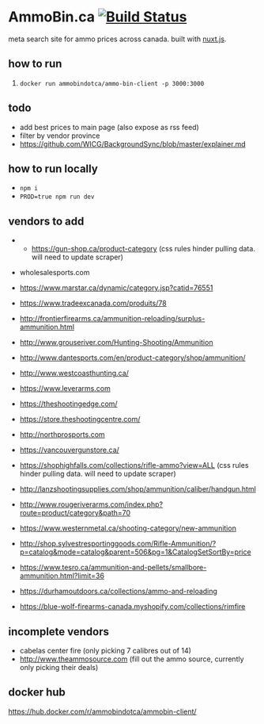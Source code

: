 # AmmoBin.ca [![Build Status](https://travis-ci.org/ammobinDOTca/ammobin-client.svg?branch=master)](https://travis-ci.org/ammobinDOTca/ammobin-client)

meta search site for ammo prices across canada. built with [nuxt.js](https://nuxtjs.org).

## how to run
1. ```docker run ammobindotca/ammo-bin-client -p 3000:3000```

## todo
- add best prices to main page (also expose as rss feed)
- filter by vendor  province
- https://github.com/WICG/BackgroundSync/blob/master/explainer.md

## how to run locally
- ```npm i```
- ```PROD=true npm run dev```

## vendors to add
- - https://gun-shop.ca/product-category (css rules hinder pulling data. will need to update scraper)
- wholesalesports.com
- https://www.marstar.ca/dynamic/category.jsp?catid=76551
- https://www.tradeexcanada.com/produits/78
- http://frontierfirearms.ca/ammunition-reloading/surplus-ammunition.html
- http://www.grouseriver.com/Hunting-Shooting/Ammunition

- http://www.dantesports.com/en/product-category/shop/ammunition/
- http://www.westcoasthunting.ca/
- https://www.leverarms.com
- https://theshootingedge.com/
- https://store.theshootingcentre.com/
- http://northprosports.com
- https://vancouvergunstore.ca/
- https://shophighfalls.com/collections/rifle-ammo?view=ALL (css rules hinder pulling data. will need to update scraper)
- http://lanzshootingsupplies.com/shop/ammunition/caliber/handgun.html
- http://www.rougeriverarms.com/index.php?route=product/category&path=70
- https://www.westernmetal.ca/shooting-category/new-ammunition
- http://shop.sylvestresportinggoods.com/Rifle-Ammunition/?p=catalog&mode=catalog&parent=506&pg=1&CatalogSetSortBy=price
- https://www.tesro.ca/ammunition-and-pellets/smallbore-ammunition.html?limit=36
- https://durhamoutdoors.ca/collections/ammo-and-reloading
- https://blue-wolf-firearms-canada.myshopify.com/collections/rimfire

## incomplete vendors
- cabelas center fire (only picking 7 calibres out of 14)
- http://www.theammosource.com (fill out the ammo source, currently only picking their deals)


## docker hub
https://hub.docker.com/r/ammobindotca/ammobin-client/
